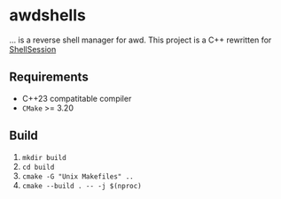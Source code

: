 # awdshells
... is a reverse shell manager for awd. This project is a C++ rewritten for [ShellSession](https://github.com/KPGhat/ShellSession)

## Requirements
- C++23 compatitable compiler
- `CMake` >= 3.20

## Build
1. `mkdir build`
2. `cd build`
3. `cmake -G "Unix Makefiles" ..`
4. `cmake --build . -- -j $(nproc)`
